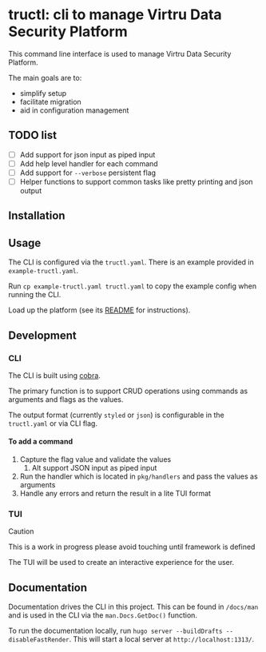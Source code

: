 # tructl: cli to manage Virtru Data Security Platform

This command line interface is used to manage Virtru Data Security Platform.

The main goals are to:

- simplify setup
- facilitate migration
- aid in configuration management

## TODO list

- [ ] Add support for json input as piped input
- [ ] Add help level handler for each command
- [ ] Add support for `--verbose` persistent flag
- [ ] Helper functions to support common tasks like pretty printing and json output

## Installation

## Usage

The CLI is configured via the `tructl.yaml`. There is an example provided in `example-tructl.yaml`.

Run `cp example-tructl.yaml tructl.yaml` to copy the example config when running the CLI.

Load up the platform (see its [README](https://github.com/opentdf/platform?tab=readme-ov-file#run) for instructions).

## Development

### CLI

The CLI is built using [cobra](https://cobra.dev/).

The primary function is to support CRUD operations using commands as arguments and flags as the values.

The output format (currently `styled` or `json`) is configurable in the `tructl.yaml` or via CLI flag.

#### To add a command

1. Capture the flag value and validate the values
   1. Alt support JSON input as piped input
2. Run the handler which is located in `pkg/handlers` and pass the values as arguments
3. Handle any errors and return the result in a lite TUI format

### TUI

> [!CAUTION]
> This is a work in progress please avoid touching until framework is defined

The TUI will be used to create an interactive experience for the user.

## Documentation

Documentation drives the CLI in this project. This can be found in `/docs/man` and is used in the
CLI via the `man.Docs.GetDoc()` function.

To run the documentation locally, run `hugo server --buildDrafts --disableFastRender`. This will
start a local server at `http://localhost:1313/`.
